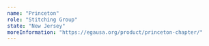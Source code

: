 ```yaml
---
name: "Princeton"
role: "Stitching Group"
state: "New Jersey"
moreInformation: "https://egausa.org/product/princeton-chapter/"
---
```

